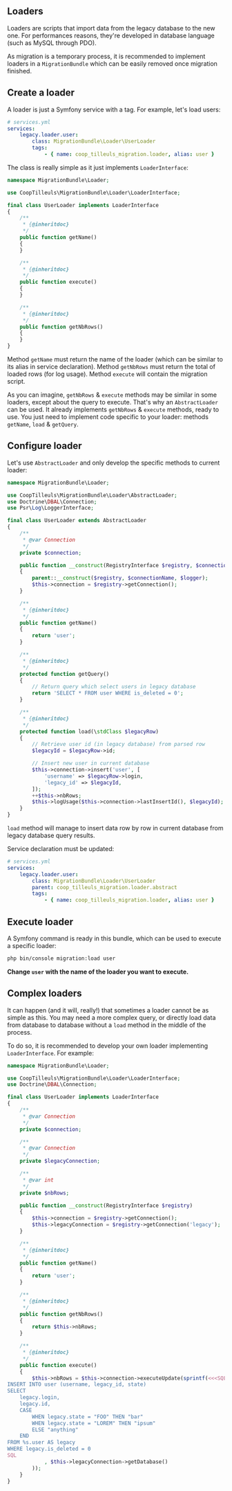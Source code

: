 Loaders
-------

Loaders are scripts that import data from the legacy database to the new one. For performances reasons, they're
developed in database language (such as MySQL through PDO).

As migration is a temporary process, it is recommended to implement loaders in a `MigrationBundle` which can be easily
removed once migration finished.

## Create a loader

A loader is just a Symfony service with a tag. For example, let's load users:

```yml
# services.yml
services:
    legacy.loader.user:
        class: MigrationBundle\Loader\UserLoader
        tags:
            - { name: coop_tilleuls_migration.loader, alias: user }
```

The class is really simple as it just implements `LoaderInterface`:

```php
namespace MigrationBundle\Loader;

use CoopTilleuls\MigrationBundle\Loader\LoaderInterface;

final class UserLoader implements LoaderInterface
{
    /**
     * {@inheritdoc}
     */
    public function getName()
    {
    }

    /**
     * {@inheritdoc}
     */
    public function execute()
    {
    }

    /**
     * {@inheritdoc}
     */
    public function getNbRows()
    {
    }
}
```

Method `getName` must return the name of the loader (which can be similar to its alias in service declaration). Method
`getNbRows` must return the total of loaded rows (for log usage). Method `execute` will contain the migration script.

As you can imagine, `getNbRows` & `execute` methods may be similar in some loaders, except about the query to execute.
That's why an `AbstractLoader` can be used. It already implements `getNbRows` & `execute` methods, ready to use. You
just need to implement code specific to your loader: methods `getName`, `load` & `getQuery`.

## Configure loader

Let's use `AbstractLoader` and only develop the specific methods to current loader:

```php
namespace MigrationBundle\Loader;

use CoopTilleuls\MigrationBundle\Loader\AbstractLoader;
use Doctrine\DBAL\Connection;
use Psr\Log\LoggerInterface;

final class UserLoader extends AbstractLoader
{
    /**
     * @var Connection
     */
    private $connection;

    public function __construct(RegistryInterface $registry, $connectionName, LoggerInterface $logger = null)
    {
        parent::__construct($registry, $connectionName, $logger);
        $this->connection = $registry->getConnection();
    }

    /**
     * {@inheritdoc}
     */
    public function getName()
    {
        return 'user';
    }

    /**
     * {@inheritdoc}
     */
    protected function getQuery()
    {
        // Return query which select users in legacy database
        return 'SELECT * FROM user WHERE is_deleted = 0';
    }

    /**
     * {@inheritdoc}
     */
    protected function load(\stdClass $legacyRow)
    {
        // Retrieve user id (in legacy database) from parsed row
        $legacyId = $legacyRow->id;

        // Insert new user in current database
        $this->connection->insert('user', [
            'username' => $legacyRow->login,
            'legacy_id' => $legacyId,
        ]);
        ++$this->nbRows;
        $this->logUsage($this->connection->lastInsertId(), $legacyId);
    }
}
```

`load` method will manage to insert data row by row in current database from legacy database query results.

Service declaration must be updated:

```yml
# services.yml
services:
    legacy.loader.user:
        class: MigrationBundle\Loader\UserLoader
        parent: coop_tilleuls_migration.loader.abstract
        tags:
            - { name: coop_tilleuls_migration.loader, alias: user }
```

## Execute loader

A Symfony command is ready in this bundle, which can be used to execute a specific loader:

```bash
php bin/console migration:load user
```

**Change `user` with the name of the loader you want to execute.**

## Complex loaders

It can happen (and it will, really!) that sometimes a loader cannot be as simple as this. You may need a more complex
query, or directly load data from database to database without a `load` method in the middle of the process.

To do so, it is recommended to develop your own loader implementing `LoaderInterface`. For example:

```php
namespace MigrationBundle\Loader;

use CoopTilleuls\MigrationBundle\Loader\LoaderInterface;
use Doctrine\DBAL\Connection;

final class UserLoader implements LoaderInterface
{
    /**
     * @var Connection
     */
    private $connection;

    /**
     * @var Connection
     */
    private $legacyConnection;

    /**
     * @var int
     */
    private $nbRows;

    public function __construct(RegistryInterface $registry)
    {
        $this->connection = $registry->getConnection();
        $this->legacyConnection = $registry->getConnection('legacy');
    }

    /**
     * {@inheritdoc}
     */
    public function getName()
    {
        return 'user';
    }

    /**
     * {@inheritdoc}
     */
    public function getNbRows()
    {
        return $this->nbRows;
    }

    /**
     * {@inheritdoc}
     */
    public function execute()
    {
        $this->nbRows = $this->connection->executeUpdate(sprintf(<<<SQL
INSERT INTO user (username, legacy_id, state)
SELECT
    legacy.login,
    legacy.id,
    CASE
        WHEN legacy.state = "FOO" THEN "bar"
        WHEN legacy.state = "LOREM" THEN "ipsum"
        ELSE "anything"
    END
FROM %s.user AS legacy
WHERE legacy.is_deleted = 0
SQL
            , $this->legacyConnection->getDatabase()
        ));
    }
}
```
